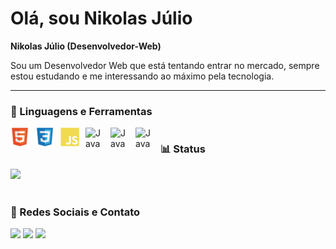 # Olá, sou Nikolas Júlio

**Nikolas Júlio (Desenvolvedor-Web)**


Sou um Desenvolvedor Web que está tentando entrar no mercado, sempre estou estudando e me interessando ao máximo pela tecnologia.

---

### 🤖 Linguagens e Ferramentas

<img align="left" alt="Java" width="30px" style="padding-right:10px;" src="https://raw.githubusercontent.com/devicons/devicon/master/icons/html5/html5-original.svg">
  <img align="left" alt="Java" width="30px" style="padding-right:10px;" src="https://raw.githubusercontent.com/devicons/devicon/master/icons/css3/css3-original.svg">
   <img align="left" alt="Java" width="30px" style="padding-right:10px;" src="https://raw.githubusercontent.com/devicons/devicon/master/icons/javascript/javascript-plain.svg">
   <img align="left" alt="Java" width="30px" style="padding-right:10px;" src="https://cdn.jsdelivr.net/gh/devicons/devicon@latest/icons/python/python-original.svg" />
   <img align="left" alt="Java" width="30px" style="padding-right:10px;" src="https://cdn.jsdelivr.net/gh/devicons/devicon@latest/icons/c/c-original.svg" />
   <img align="left" alt="Java" width="30px" style="padding-right:10px;" src="https://cdn.jsdelivr.net/gh/devicons/devicon@latest/icons/mysql/mysql-original-wordmark.svg" />


   


          
#

### 📊 Status

<img height="180em" src="https://github-readme-stats.vercel.app/api?username=TorchHollow&show_icons=true&theme=onedark&include_all_commits=true&count_private=true"/>

#

### 💬 Redes Sociais e Contato

  <div>
   <a href="https://www.linkedin.com/in/nikolas-j%C3%BAlio-garcia-de-jesus-764978218/" target="_blank"><img src="https://img.shields.io/badge/-LinkedIn-%230077B5?style=for-the-badge&logo=linkedin&logoColor=white" target="_blank"></a>
   <a href = "mailto:worknikolas2005@gmail.com"><img src="https://img.shields.io/badge/-Gmail-%23333?style=for-the-badge&logo=gmail&logoColor=white" target="_blank"></a>
   <a href="https://twitter.com/NikolasFullStac" target="_blank"><img src="https://img.shields.io/badge/Twitter-1DA1F2?style=for-the-badge&logo=twitter&logoColor=white" target="_blank"></a>
   </div>
   
          
